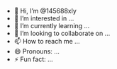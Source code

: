 - 👋 Hi, I’m @145688xly
- 👀 I’m interested in ...
- 🌱 I’m currently learning ...
- 💞️ I’m looking to collaborate on ...
- 📫 How to reach me ...
- 😄 Pronouns: ...
- ⚡ Fun fact: ...

<!---
145688xly/145688xly is a ✨ special ✨ repository because its `README.md` (this file) appears on your GitHub profile.
You can click the Preview link to take a look at your changes.
--->
